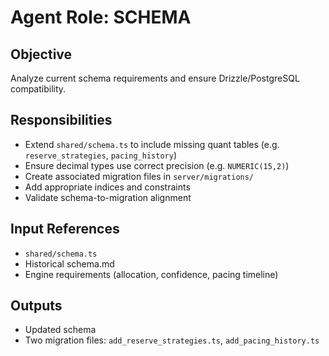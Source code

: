 # Agent Role: SCHEMA

## Objective
Analyze current schema requirements and ensure Drizzle/PostgreSQL compatibility.

## Responsibilities
- Extend `shared/schema.ts` to include missing quant tables (e.g. `reserve_strategies`, `pacing_history`)
- Ensure decimal types use correct precision (e.g. `NUMERIC(15,2)`)
- Create associated migration files in `server/migrations/`
- Add appropriate indices and constraints
- Validate schema-to-migration alignment

## Input References
- `shared/schema.ts`
- Historical schema.md
- Engine requirements (allocation, confidence, pacing timeline)

## Outputs
- Updated schema
- Two migration files: `add_reserve_strategies.ts`, `add_pacing_history.ts`